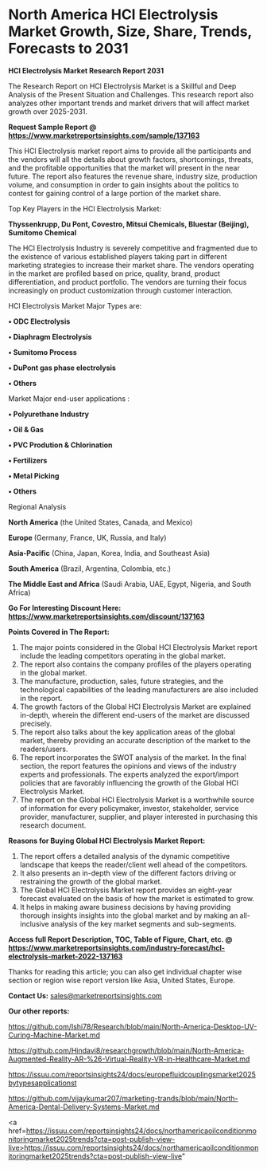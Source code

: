 # North America HCl Electrolysis Market Growth, Size, Share, Trends, Forecasts to 2031

<strong>HCl Electrolysis Market Research Report 2031</strong>

The Research Report on HCl Electrolysis Market is a Skillful and Deep Analysis of the Present Situation and Challenges. This research report also analyzes other important trends and market drivers that will affect market growth over 2025-2031.

<strong>Request Sample Report @ <a href=https://www.marketreportsinsights.com/sample/137163>https://www.marketreportsinsights.com/sample/137163</a></strong>

This HCl Electrolysis market report aims to provide all the participants and the vendors will all the details about growth factors, shortcomings, threats, and the profitable opportunities that the market will present in the near future. The report also features the revenue share, industry size, production volume, and consumption in order to gain insights about the politics to contest for gaining control of a large portion of the market share.

Top Key Players in the HCl Electrolysis Market:

<strong>Thyssenkrupp, Du Pont, Covestro, Mitsui Chemicals, Bluestar (Beijing), Sumitomo Chemical</strong>

The HCl Electrolysis Industry is severely competitive and fragmented due to the existence of various established players taking part in different marketing strategies to increase their market share. The vendors operating in the market are profiled based on price, quality, brand, product differentiation, and product portfolio. The vendors are turning their focus increasingly on product customization through customer interaction.

HCl Electrolysis Market Major Types are:

<strong>• ODC Electrolysis

• Diaphragm Electrolysis

• Sumitomo Process

• DuPont gas phase electrolysis

• Others</strong>

Market Major end-user applications :

<strong>• Polyurethane Industry

• Oil & Gas

• PVC Prodution & Chlorination

• Fertilizers

• Metal Picking

• Others</strong>

Regional Analysis

</u><strong><b>North America</b></strong> (the United States, Canada, and Mexico)

<strong><b>Europe </b></strong>(Germany, France, UK, Russia, and Italy)

<strong><b>Asia-Pacific</b></strong> (China, Japan, Korea, India, and Southeast Asia)

<strong><b>South America</b></strong> (Brazil, Argentina, Colombia, etc.)

<strong><b>The Middle East and Africa</b></strong> (Saudi Arabia, UAE, Egypt, Nigeria, and South Africa)

<strong>Go For Interesting Discount Here: <a href=https://www.marketreportsinsights.com/discount/137163>https://www.marketreportsinsights.com/discount/137163</a></strong>

<strong>Points Covered in The Report:</strong>
<ol>
  <li>The major points considered in the Global HCl Electrolysis Market report include the leading competitors operating in the global market.</li>
  <li>The report also contains the company profiles of the players operating in the global market.</li>
  <li>The manufacture, production, sales, future strategies, and the technological capabilities of the leading manufacturers are also included in the report.</li>
  <li>The growth factors of the Global HCl Electrolysis Market are explained in-depth, wherein the different end-users of the market are discussed precisely.</li>
  <li>The report also talks about the key application areas of the global market, thereby providing an accurate description of the market to the readers/users.</li>
  <li>The report incorporates the SWOT analysis of the market. In the final section, the report features the opinions and views of the industry experts and professionals. The experts analyzed the export/import policies that are favorably influencing the growth of the Global HCl Electrolysis Market.</li>
  <li>The report on the Global HCl Electrolysis Market is a worthwhile source of information for every policymaker, investor, stakeholder, service provider, manufacturer, supplier, and player interested in purchasing this research document.</li>
</ol>
<strong>Reasons for Buying Global HCl Electrolysis Market Report:</strong>

<ol>
  <li>The report offers a detailed analysis of the dynamic competitive landscape that keeps the reader/client well ahead of the competitors.</li>
  <li>It also presents an in-depth view of the different factors driving or restraining the growth of the global market.</li>
  <li>The Global HCl Electrolysis Market report provides an eight-year forecast evaluated on the basis of how the market is estimated to grow.</li>
  <li>It helps in making aware business decisions by having providing thorough insights insights into the global market and by making an all-inclusive analysis of the key market segments and sub-segments.</li>
</ol>
<strong>Access full Report Description, TOC, Table of Figure, Chart, etc. @ <a href=https://www.marketreportsinsights.com/industry-forecast/hcl-electrolysis-market-2022-137163>https://www.marketreportsinsights.com/industry-forecast/hcl-electrolysis-market-2022-137163</a></strong>


Thanks for reading this article; you can also get individual chapter wise section or region wise report version like Asia, United States, Europe.

<strong>Contact Us:</strong>
sales@marketreportsinsights.com

<strong>Our other reports:</strong>

<a href=https://github.com/Ishi78/Research/blob/main/North-America-Desktop-UV-Curing-Machine-Market.md>https://github.com/Ishi78/Research/blob/main/North-America-Desktop-UV-Curing-Machine-Market.md</a>

<a href=https://github.com/Hindavi8/researchgrowth/blob/main/North-America-Augmented-Reality-AR-%26-Virtual-Reality-VR-in-Healthcare-Market.md>https://github.com/Hindavi8/researchgrowth/blob/main/North-America-Augmented-Reality-AR-%26-Virtual-Reality-VR-in-Healthcare-Market.md</a>

<a href=https://issuu.com/reportsinsights24/docs/europefluidcouplingsmarket2025bytypesapplicationst>https://issuu.com/reportsinsights24/docs/europefluidcouplingsmarket2025bytypesapplicationst</a>

<a href=https://github.com/vijaykumar207/marketing-trands/blob/main/North-America-Dental-Delivery-Systems-Market.md>https://github.com/vijaykumar207/marketing-trands/blob/main/North-America-Dental-Delivery-Systems-Market.md</a>

<a href=https://issuu.com/reportsinsights24/docs/northamericaoilconditionmonitoringmarket2025trends?cta=post-publish-view-live>https://issuu.com/reportsinsights24/docs/northamericaoilconditionmonitoringmarket2025trends?cta=post-publish-view-live</a>"
